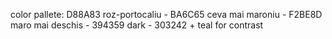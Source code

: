 color pallete: D88A83 roz-portocaliu - BA6C65 ceva mai maroniu - F2BE8D maro mai deschis - 394359 dark - 303242 + teal for contrast
